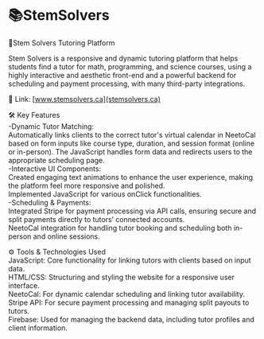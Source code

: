 # 📚StemSolvers

📝Stem Solvers Tutoring Platform    

Stem Solvers is a responsive and dynamic tutoring platform that helps students find a tutor for math, programming, and science courses, using a highly interactive and aesthetic front-end and a powerful backend for scheduling and payment processing, with many third-party integrations.  

🔗 Link: [www.stemsolvers.ca](stemsolvers.ca)

🛠️ Key Features  
-Dynamic Tutor Matching:      
Automatically links clients to the correct tutor's virtual calendar in NeetoCal based on form inputs like course type, duration, and session format (online or in-person).
The JavaScript handles form data and redirects users to the appropriate scheduling page.  
-Interactive UI Components:  
Created engaging text animations to enhance the user experience, making the platform feel more responsive and polished.  
Implemented JavaScript for various onClick functionalities.  
-Scheduling & Payments:  
Integrated Stripe for payment processing via API calls, ensuring secure and split payments directly to tutors’ connected accounts.  
NeetoCal integration for handling tutor booking and scheduling both in-person and online sessions.  

⚙️ Tools & Technologies Used    
JavaScript: Core functionality for linking tutors with clients based on input data.  
HTML/CSS: Structuring and styling the website for a responsive user interface.  
NeetoCal: For dynamic calendar scheduling and linking tutor availability.  
Stripe API: For secure payment processing and managing split payouts to tutors.  
Firebase: Used for managing the backend data, including tutor profiles and client information.  
